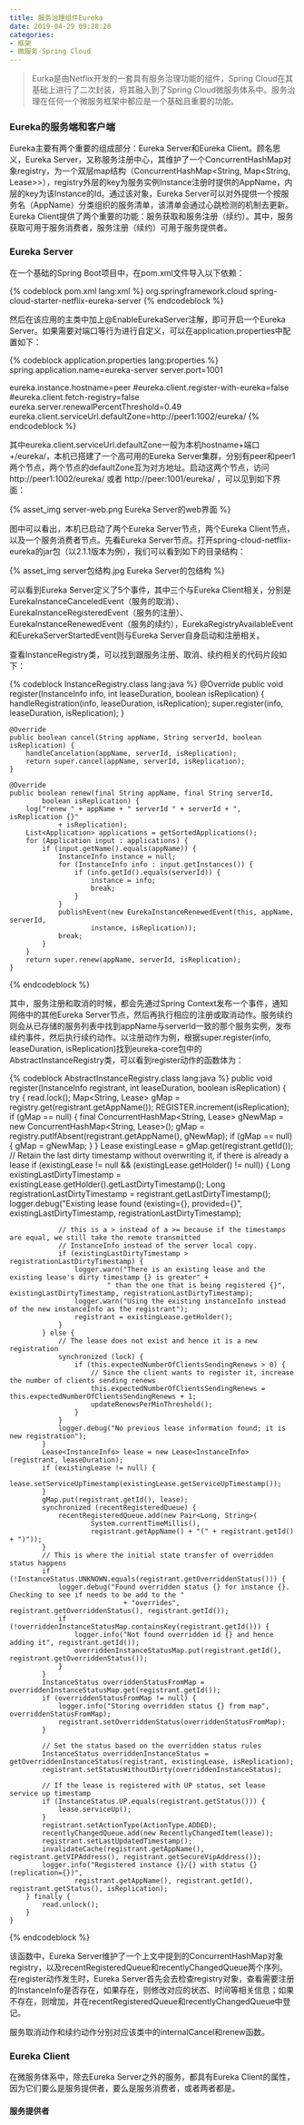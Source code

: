 ```yaml
---
title: 服务治理组件Eureka
date: 2019-04-29 09:28:28
categories:
- 框架
- 微服务-Spring Cloud
---
```


> Eurka是由Netflix开发的一套具有服务治理功能的组件，Spring Cloud在其基础上进行了二次封装，将其融入到了Spring Cloud微服务体系中。服务治理在任何一个微服务框架中都应是一个基础且重要的功能。

### Eureka的服务端和客户端

Eureka主要有两个重要的组成部分：Eureka Server和Eureka Client。顾名思义，Eureka Server，又称服务注册中心，其维护了一个ConcurrentHashMap对象registry，为一个双层map结构（ConcurrentHashMap<String, Map<String, Lease<InstanceInfo>>>），registry外层的key为服务实例Instance注册时提供的AppName，内层的key为该Instance的Id。通过该对象，Eureka Server可以对外提供一个按服务名（AppName）分类组织的服务清单，该清单会通过心跳检测的机制去更新。Eureka Client提供了两个重要的功能：服务获取和服务注册（续约）。其中，服务获取可用于服务消费者，服务注册（续约）可用于服务提供者。

<!-- more -->

### Eureka Server

在一个基础的Spring Boot项目中，在pom.xml文件导入以下依赖：

{% codeblock pom.xml lang:xml %}
<dependency>
	<groupId>org.springframework.cloud</groupId>
	<artifactId>spring-cloud-starter-netflix-eureka-server</artifactId>
</dependency>
{% endcodeblock %}

然后在该应用的主类中加上@EnableEurekaServer注解，即可开启一个Eureka Server。如果需要对端口等行为进行自定义，可以在application.properties中配置如下：

{% codeblock application.properties lang:properties %}
spring.application.name=eureka-server
server.port=1001

eureka.instance.hostname=peer
#eureka.client.register-with-eureka=false
#eureka.client.fetch-registry=false
eureka.server.renewalPercentThreshold=0.49
eureka.client.serviceUrl.defaultZone=http://peer1:1002/eureka/
{% endcodeblock %}

其中eureka.client.serviceUrl.defaultZone一般为本机hostname+端口+/eureka/，本机已搭建了一个高可用的Eureka Server集群，分别有peer和peer1两个节点，两个节点的defaultZone互为对方地址。启动这两个节点，访问http://peer1:1002/eureka/ 或者 http://peer:1001/eureka/ ，可以见到如下界面：

{% asset_img server-web.png Eureka Server的web界面 %}

图中可以看出，本机已启动了两个Eureka Server节点，两个Eureka Client节点，以及一个服务消费者节点。先看Eureka Server节点。打开spring-cloud-netflix-eureka的jar包（以2.1.1版本为例），我们可以看到如下的目录结构：

{% asset_img server包结构.jpg Eureka Server的包结构 %}

可以看到Eureka Server定义了5个事件，其中三个与Eureka Client相关，分别是EurekaInstanceCanceledEvent（服务的取消）、EurekaInstanceRegisteredEvent（服务的注册）、EurekaInstanceRenewedEvent（服务的续约），EurekaRegistryAvailableEvent和EurekaServerStartedEvent则与Eureka Server自身启动和注册相关。

查看InstanceRegistry类，可以找到跟服务注册、取消、续约相关的代码片段如下：

{% codeblock InstanceRegistry.class lang:java %}
	@Override
	public void register(InstanceInfo info, int leaseDuration, boolean isReplication) {
		handleRegistration(info, leaseDuration, isReplication);
		super.register(info, leaseDuration, isReplication);
	}

	@Override
	public boolean cancel(String appName, String serverId, boolean isReplication) {
		handleCancelation(appName, serverId, isReplication);
		return super.cancel(appName, serverId, isReplication);
	}

	@Override
	public boolean renew(final String appName, final String serverId,
			boolean isReplication) {
		log("renew " + appName + " serverId " + serverId + ", isReplication {}"
				+ isReplication);
		List<Application> applications = getSortedApplications();
		for (Application input : applications) {
			if (input.getName().equals(appName)) {
				InstanceInfo instance = null;
				for (InstanceInfo info : input.getInstances()) {
					if (info.getId().equals(serverId)) {
						instance = info;
						break;
					}
				}
				publishEvent(new EurekaInstanceRenewedEvent(this, appName, serverId,
						instance, isReplication));
				break;
			}
		}
		return super.renew(appName, serverId, isReplication);
	}
{% endcodeblock %}

其中，服务注册和取消的时候，都会先通过Spring Context发布一个事件，通知网络中的其他Eureka Server节点，然后再执行相应的注册或取消动作。服务续约则会从已存储的服务列表中找到appName与serverId一致的那个服务实例，发布续约事件，然后执行续约动作。以注册动作为例，根据super.register(info, leaseDuration, isReplication)找到eureka-core包中的AbstractInstanceRegistry类，可以看到register动作的函数体为：

{% codeblock AbstractInstanceRegistry.class lang:java %}
    public void register(InstanceInfo registrant, int leaseDuration, boolean isReplication) {
        try {
            read.lock();
            Map<String, Lease<InstanceInfo>> gMap = registry.get(registrant.getAppName());
            REGISTER.increment(isReplication);
            if (gMap == null) {
                final ConcurrentHashMap<String, Lease<InstanceInfo>> gNewMap = new ConcurrentHashMap<String, Lease<InstanceInfo>>();
                gMap = registry.putIfAbsent(registrant.getAppName(), gNewMap);
                if (gMap == null) {
                    gMap = gNewMap;
                }
            }
            Lease<InstanceInfo> existingLease = gMap.get(registrant.getId());
            // Retain the last dirty timestamp without overwriting it, if there is already a lease
            if (existingLease != null && (existingLease.getHolder() != null)) {
                Long existingLastDirtyTimestamp = existingLease.getHolder().getLastDirtyTimestamp();
                Long registrationLastDirtyTimestamp = registrant.getLastDirtyTimestamp();
                logger.debug("Existing lease found (existing={}, provided={}", existingLastDirtyTimestamp, registrationLastDirtyTimestamp);

                // this is a > instead of a >= because if the timestamps are equal, we still take the remote transmitted
                // InstanceInfo instead of the server local copy.
                if (existingLastDirtyTimestamp > registrationLastDirtyTimestamp) {
                    logger.warn("There is an existing lease and the existing lease's dirty timestamp {} is greater" +
                            " than the one that is being registered {}", existingLastDirtyTimestamp, registrationLastDirtyTimestamp);
                    logger.warn("Using the existing instanceInfo instead of the new instanceInfo as the registrant");
                    registrant = existingLease.getHolder();
                }
            } else {
                // The lease does not exist and hence it is a new registration
                synchronized (lock) {
                    if (this.expectedNumberOfClientsSendingRenews > 0) {
                        // Since the client wants to register it, increase the number of clients sending renews
                        this.expectedNumberOfClientsSendingRenews = this.expectedNumberOfClientsSendingRenews + 1;
                        updateRenewsPerMinThreshold();
                    }
                }
                logger.debug("No previous lease information found; it is new registration");
            }
            Lease<InstanceInfo> lease = new Lease<InstanceInfo>(registrant, leaseDuration);
            if (existingLease != null) {
                lease.setServiceUpTimestamp(existingLease.getServiceUpTimestamp());
            }
            gMap.put(registrant.getId(), lease);
            synchronized (recentRegisteredQueue) {
                recentRegisteredQueue.add(new Pair<Long, String>(
                        System.currentTimeMillis(),
                        registrant.getAppName() + "(" + registrant.getId() + ")"));
            }
            // This is where the initial state transfer of overridden status happens
            if (!InstanceStatus.UNKNOWN.equals(registrant.getOverriddenStatus())) {
                logger.debug("Found overridden status {} for instance {}. Checking to see if needs to be add to the "
                                + "overrides", registrant.getOverriddenStatus(), registrant.getId());
                if (!overriddenInstanceStatusMap.containsKey(registrant.getId())) {
                    logger.info("Not found overridden id {} and hence adding it", registrant.getId());
                    overriddenInstanceStatusMap.put(registrant.getId(), registrant.getOverriddenStatus());
                }
            }
            InstanceStatus overriddenStatusFromMap = overriddenInstanceStatusMap.get(registrant.getId());
            if (overriddenStatusFromMap != null) {
                logger.info("Storing overridden status {} from map", overriddenStatusFromMap);
                registrant.setOverriddenStatus(overriddenStatusFromMap);
            }

            // Set the status based on the overridden status rules
            InstanceStatus overriddenInstanceStatus = getOverriddenInstanceStatus(registrant, existingLease, isReplication);
            registrant.setStatusWithoutDirty(overriddenInstanceStatus);

            // If the lease is registered with UP status, set lease service up timestamp
            if (InstanceStatus.UP.equals(registrant.getStatus())) {
                lease.serviceUp();
            }
            registrant.setActionType(ActionType.ADDED);
            recentlyChangedQueue.add(new RecentlyChangedItem(lease));
            registrant.setLastUpdatedTimestamp();
            invalidateCache(registrant.getAppName(), registrant.getVIPAddress(), registrant.getSecureVipAddress());
            logger.info("Registered instance {}/{} with status {} (replication={})",
                    registrant.getAppName(), registrant.getId(), registrant.getStatus(), isReplication);
        } finally {
            read.unlock();
        }
    }
{% endcodeblock %}

该函数中，Eureka Server维护了一个上文中提到的ConcurrentHashMap对象registry，以及recentRegisteredQueue和recentlyChangedQueue两个序列。在register动作发生时，Eureka Server首先会去检查registry对象，查看需要注册的InstanceInfo是否存在，如果存在，则修改对应的状态、时间等相关信息；如果不存在，则增加，并在recentRegisteredQueue和recentlyChangedQueue中登记。

服务取消动作和续约动作分别对应该类中的internalCancel和renew函数。

### Eureka Client

在微服务体系中，除去Eureka Server之外的服务，都具有Eureka Client的属性，因为它们要么是服务提供者，要么是服务消费者，或者两者都是。

#### 服务提供者

